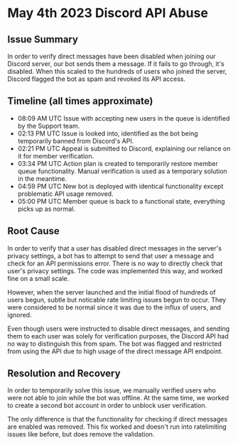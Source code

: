 # May 4th 2023 Discord API Abuse

## Issue Summary

In order to verify direct messages have been disabled when joining our Discord server, our bot sends them a message. If it fails to go through, it's disabled. When this scaled to the hundreds of users who joined the server, Discord flagged the bot as spam and revoked its API access.

## Timeline (all times approximate)

-   08:09 AM UTC Issue with accepting new users in the queue is identified by the Support team.
-   02:13 PM UTC Issue is looked into, identified as the bot being temporarily banned from Discord's API.
-   02:21 PM UTC Appeal is submitted to Discord, explaining our reliance on it for member verification.
-   03:34 PM UTC Action plan is created to temporarily restore member queue functionality. Manual verification is used as a temporary solution in the meantime.
-   04:59 PM UTC New bot is deployed with identical functionality except problematic API usage removed.
-   05:00 PM UTC Member queue is back to a functional state, everything picks up as normal.

## Root Cause

In order to verify that a user has disabled direct messages in the server's privacy settings, a bot has to attempt to send that user a message and check for an API permissions error. There is no way to directly check that user's privacy settings. The code was implemented this way, and worked fine on a small scale.

However, when the server launched and the initial flood of hundreds of users begun, subtle but noticable rate limiting issues begun to occur. They were considered to be normal since it was due to the influx of users, and ignored.

Even though users were instructed to disable direct messages, and sending them to each user was solely for verification purposes, the Discord API had no way to distinguish this from spam. The bot was flagged and restricted from using the API due to high usage of the direct message API endpoint.

## Resolution and Recovery

In order to temporarily solve this issue, we manually verified users who were not able to join while the bot was offline. At the same time, we worked to create a second bot account in order to unblock user verification.

The only difference is that the functionality for checking if direct messages are enabled was removed. This fix worked and doesn't run into ratelimiting issues like before, but does remove the validation.
